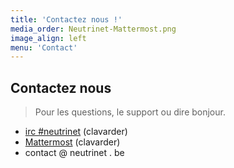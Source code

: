 ```yaml
---
title: 'Contactez nous !'
media_order: Neutrinet-Mattermost.png
image_align: left
menu: 'Contact'
---
```


## Contactez nous
> Pour les questions, le support ou dire bonjour.

* [irc #neutrinet](https://webchat.freenode.net/?channels=neutrinet) (clavarder)
* [Mattermost](https://chat.neutrinet.be) (clavarder)
* contact @ neutrinet . be